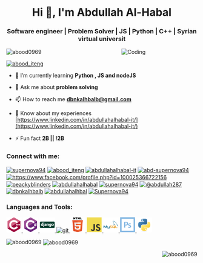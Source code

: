 <h1 align="center">Hi 👋, I'm Abdullah Al-Habal</h1>
<h3 align="center">Software engineer | Problem Solver | JS | Python | C++ | Syrian virtual universit</h3>
<img align="right" alt="Coding" width="200" scr="https://cdn.dribbble.com/users/1059583/screenshots/4171367/coding-freak.gif">
<p align="left"> <img src="https://komarev.com/ghpvc/?username=abood0969&label=Profile%20views&color=0e75b6&style=flat" alt="abood0969" /> </p>

<p align="left"> <a href="https://twitter.com/abood_iteng" target="blank"><img src="https://img.shields.io/twitter/follow/abood_iteng?logo=twitter&style=for-the-badge" alt="abood_iteng" /></a> </p>

- 🌱 I’m currently learning **Python , JS and nodeJS**

- 💬 Ask me about **problem solving**

- 📫 How to reach me **dbnkalhbalb@gmail.com**

- 📄 Know about my experiences [https://www.linkedin.com/in/abdullahalhabal-it/](https://www.linkedin.com/in/abdullahalhabal-it/)

- ⚡ Fun fact **2B || !2B**

<h3 align="left">Connect with me:</h3>
<p align="left">
<a href="https://codepen.io/supernova94" target="blank"><img align="center" src="https://raw.githubusercontent.com/rahuldkjain/github-profile-readme-generator/master/src/images/icons/Social/codepen.svg" alt="supernova94" height="30" width="40" /></a>
<a href="https://twitter.com/abood_iteng" target="blank"><img align="center" src="https://raw.githubusercontent.com/rahuldkjain/github-profile-readme-generator/master/src/images/icons/Social/twitter.svg" alt="abood_iteng" height="30" width="40" /></a>
<a href="https://linkedin.com/in/abdullahalhabal-it" target="blank"><img align="center" src="https://raw.githubusercontent.com/rahuldkjain/github-profile-readme-generator/master/src/images/icons/Social/linked-in-alt.svg" alt="abdullahalhabal-it" height="30" width="40" /></a>
<a href="https://stackoverflow.com/users/abd-supernova94" target="blank"><img align="center" src="https://raw.githubusercontent.com/rahuldkjain/github-profile-readme-generator/master/src/images/icons/Social/stack-overflow.svg" alt="abd-supernova94" height="30" width="40" /></a>
<a href="https://fb.com/https://www.facebook.com/profile.php?id=100025366722156" target="blank"><img align="center" src="https://raw.githubusercontent.com/rahuldkjain/github-profile-readme-generator/master/src/images/icons/Social/facebook.svg" alt="https://www.facebook.com/profile.php?id=100025366722156" height="30" width="40" /></a>
<a href="https://www.codechef.com/users/peackyblinders" target="blank"><img align="center" src="https://cdn.jsdelivr.net/npm/simple-icons@3.1.0/icons/codechef.svg" alt="peackyblinders" height="30" width="40" /></a>
<a href="https://codeforces.com/profile/abdullahalhabal" target="blank"><img align="center" src="https://raw.githubusercontent.com/rahuldkjain/github-profile-readme-generator/master/src/images/icons/Social/codeforces.svg" alt="abdullahalhabal" height="30" width="40" /></a>
<a href="https://www.leetcode.com/supernova94" target="blank"><img align="center" src="https://raw.githubusercontent.com/rahuldkjain/github-profile-readme-generator/master/src/images/icons/Social/leet-code.svg" alt="supernova94" height="30" width="40" /></a>
<a href="https://www.hackerearth.com/@abdullah287" target="blank"><img align="center" src="https://raw.githubusercontent.com/rahuldkjain/github-profile-readme-generator/master/src/images/icons/Social/hackerearth.svg" alt="@abdullah287" height="30" width="40" /></a>
<a href="https://auth.geeksforgeeks.org/user/dbnkalhbalb" target="blank"><img align="center" src="https://raw.githubusercontent.com/rahuldkjain/github-profile-readme-generator/master/src/images/icons/Social/geeks-for-geeks.svg" alt="dbnkalhbalb" height="30" width="40" /></a>
<a href="https://www.topcoder.com/members/abdullahalhbal" target="blank"><img align="center" src="https://raw.githubusercontent.com/rahuldkjain/github-profile-readme-generator/master/src/images/icons/Social/topcoder.svg" alt="abdullahalhbal" height="30" width="40" /></a>
<a href="https://discord.gg/Supernova94" target="blank"><img align="center" src="https://raw.githubusercontent.com/rahuldkjain/github-profile-readme-generator/master/src/images/icons/Social/discord.svg" alt="Supernova94" height="30" width="40" /></a>
</p>

<h3 align="left">Languages and Tools:</h3>
<p align="left"> <a href="https://www.w3schools.com/cpp/" target="_blank" rel="noreferrer"> <img src="https://raw.githubusercontent.com/devicons/devicon/master/icons/cplusplus/cplusplus-original.svg" alt="cplusplus" width="40" height="40"/> </a> <a href="https://www.w3schools.com/cs/" target="_blank" rel="noreferrer"> <img src="https://raw.githubusercontent.com/devicons/devicon/master/icons/csharp/csharp-original.svg" alt="csharp" width="40" height="40"/> </a> <a href="https://www.djangoproject.com/" target="_blank" rel="noreferrer"> <img src="https://raw.githubusercontent.com/devicons/devicon/master/icons/django/django-original.svg" alt="django" width="40" height="40"/> </a> <a href="https://git-scm.com/" target="_blank" rel="noreferrer"> <img src="https://www.vectorlogo.zone/logos/git-scm/git-scm-icon.svg" alt="git" width="40" height="40"/> </a> <a href="https://www.w3.org/html/" target="_blank" rel="noreferrer"> <img src="https://raw.githubusercontent.com/devicons/devicon/master/icons/html5/html5-original-wordmark.svg" alt="html5" width="40" height="40"/> </a> <a href="https://developer.mozilla.org/en-US/docs/Web/JavaScript" target="_blank" rel="noreferrer"> <img src="https://raw.githubusercontent.com/devicons/devicon/master/icons/javascript/javascript-original.svg" alt="javascript" width="40" height="40"/> </a> <a href="https://www.mysql.com/" target="_blank" rel="noreferrer"> <img src="https://raw.githubusercontent.com/devicons/devicon/master/icons/mysql/mysql-original-wordmark.svg" alt="mysql" width="40" height="40"/> </a> <a href="https://www.photoshop.com/en" target="_blank" rel="noreferrer"> <img src="https://raw.githubusercontent.com/devicons/devicon/master/icons/photoshop/photoshop-line.svg" alt="photoshop" width="40" height="40"/> </a> <a href="https://www.python.org" target="_blank" rel="noreferrer"> <img src="https://raw.githubusercontent.com/devicons/devicon/master/icons/python/python-original.svg" alt="python" width="40" height="40"/> </a> </p>

<p><img align="left" src="https://github-readme-stats.vercel.app/api/top-langs?username=abood0969&show_icons=true&locale=en&layout=compact" alt="abood0969" /></p>

<p>&nbsp;<img align="center" src="https://github-readme-stats.vercel.app/api?username=abood0969&show_icons=true&locale=en" alt="abood0969" /></p>

<p><img align="right" src="https://github-readme-streak-stats.herokuapp.com/?user=abood0969&" alt="abood0969" /></p>
